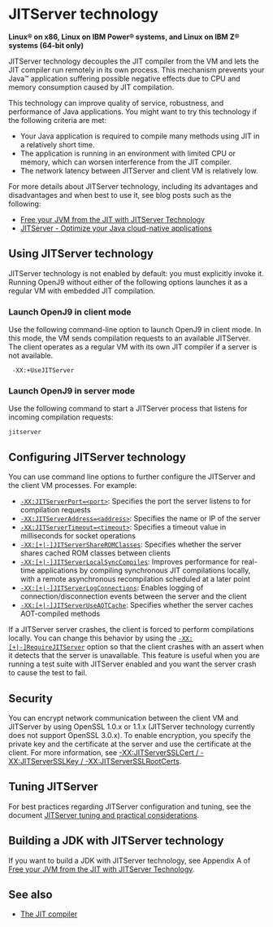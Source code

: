 <!--
* Copyright (c) 2017, 2022 IBM Corp. and others
*
* This program and the accompanying materials are made
* available under the terms of the Eclipse Public License 2.0
* which accompanies this distribution and is available at
* https://www.eclipse.org/legal/epl-2.0/ or the Apache
* License, Version 2.0 which accompanies this distribution and
* is available at https://www.apache.org/licenses/LICENSE-2.0.
*
* This Source Code may also be made available under the
* following Secondary Licenses when the conditions for such
* availability set forth in the Eclipse Public License, v. 2.0
* are satisfied: GNU General Public License, version 2 with
* the GNU Classpath Exception [1] and GNU General Public
* License, version 2 with the OpenJDK Assembly Exception [2].
*
* [1] https://www.gnu.org/software/classpath/license.html
* [2] http://openjdk.java.net/legal/assembly-exception.html
*
* SPDX-License-Identifier: EPL-2.0 OR Apache-2.0 OR GPL-2.0 WITH
* Classpath-exception-2.0 OR LicenseRef-GPL-2.0 WITH Assembly-exception
-->

# JITServer technology

**Linux&reg; on x86, Linux on IBM Power&reg; systems, and Linux on IBM Z&reg; systems (64-bit only)**

JITServer technology decouples the JIT compiler from the VM and lets the JIT compiler run remotely in its own process. This mechanism prevents your Java&trade; application suffering possible negative effects due to CPU and memory consumption caused by JIT compilation.

This technology can improve quality of service, robustness, and performance of Java applications. You might want to try this technology if the following criteria are met:

- Your Java application is required to compile many methods using JIT in a relatively short time.
- The application is running in an environment with limited CPU or memory, which can worsen interference from the JIT compiler.
- The network latency between JITServer and client VM is relatively low.

For more details about JITServer technology, including its advantages and disadvantages and when best to use it, see blog posts such as the following:

- [Free your JVM from the JIT with JITServer Technology](https://blog.openj9.org/2020/01/09/free-your-jvm-from-the-jit-with-jitserver-technology/)
- [JITServer - Optimize your Java cloud-native applications](https://developer.ibm.com/articles/jitserver-optimize-your-java-cloud-native-applications/)

## Using JITServer technology

JITServer technology is not enabled by default: you must explicitly invoke it. Running OpenJ9 without either of the following options launches it as a regular VM with embedded JIT compilation.

### Launch OpenJ9 in client mode

Use the following command-line option to launch OpenJ9 in client mode. In this mode, the VM sends compilation requests to an available JITServer. The client operates as a regular VM with its own JIT compiler if a server is not available.

     -XX:+UseJITServer

### Launch OpenJ9 in server mode

Use the following command to start a JITServer process that listens for incoming compilation requests:

    jitserver

## Configuring JITServer technology

You can use command line options to further configure the JITServer and the client VM processes. For example:

- [`-XX:JITServerPort=<port>`](xxjitserverport.md): Specifies the port the server listens to for compilation requests
- [`-XX:JITServerAddress=<address>`](xxjitserveraddress.md): Specifies the name or IP of the server
- [`-XX:JITServerTimeout=<timeout>`](xxjitservertimeout.md): Specifies a timeout value in milliseconds for socket operations
- [`-XX:[+|-]JITServerShareROMClasses`](xxjitservershareromclasses.md): Specifies whether the server shares cached ROM classes between clients
- [`-XX:[+|-]JITServerLocalSyncCompiles`](xxjitserverlocalsynccompiles.md): Improves performance for real-time applications by compiling synchronous JIT compilations locally, with a remote asynchronous recompilation scheduled at a later point
- [`-XX:[+|-]JITServerLogConnections`](xxjitserverlogconnections.md): Enables logging of connection/disconnection events between the server and the client
- [`-XX:[+|-]JITServerUseAOTCache`](xxjitserveruseaotcache.md): Specifies whether the server caches AOT-compiled methods

If a JITServer server crashes, the client is forced to perform compilations locally. You can change this behavior by using the [`-XX:[+|-]RequireJITServer`](xxrequirejitserver.md) option so that the client crashes with an assert when it detects that the server is unavailable. This feature is useful when you are running a test suite with JITServer enabled and you want the server crash to cause the test to fail.

## Security

You can encrypt network communication between the client VM and JITServer by using OpenSSL 1.0.x or 1.1.x (JITServer technology currently does not support OpenSSL 3.0.x). To enable encryption, you specify the private key and the certificate at the server and use the certificate at the client. For more information, see [-XX:JITServerSSLCert / -XX:JITServerSSLKey / -XX:JITServerSSLRootCerts](xxjitserversslcert.md).

## Tuning JITServer

For best practices regarding JITServer configuration and tuning, see the document [JITServer tuning and practical considerations](jitserver_tuning.md).

## Building a JDK with JITServer technology

If you want to build a JDK with JITServer technology, see Appendix A of [Free your JVM from the JIT with JITServer Technology](https://blog.openj9.org/2020/01/09/free-your-jvm-from-the-jit-with-jitserver-technology/).

## See also

- [The JIT compiler](jit.md)



<!-- ==== END OF TOPIC ==== jitserver.md ==== -->
